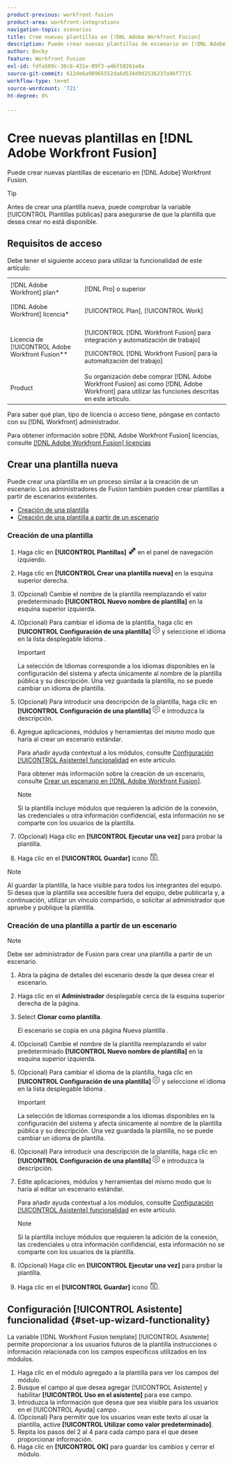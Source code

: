 ```yaml
---
product-previous: workfront-fusion
product-area: workfront-integrations
navigation-topic: scenarios
title: Cree nuevas plantillas en [!DNL Adobe Workfront Fusion]
description: Puede crear nuevas plantillas de escenario en [!DNL Adobe] Workfront Fusion.
author: Becky
feature: Workfront Fusion
exl-id: fdfa509c-30c6-431e-89f3-a4bf50261e8a
source-git-commit: 612de6a98965552da6d534d9d2536237a96f7715
workflow-type: tm+mt
source-wordcount: '721'
ht-degree: 0%

---
```


# Cree nuevas plantillas en [!DNL Adobe Workfront Fusion]

Puede crear nuevas plantillas de escenario en [!DNL Adobe] Workfront Fusion.

>[!TIP]
>
>Antes de crear una plantilla nueva, puede comprobar la variable [!UICONTROL Plantillas públicas] para asegurarse de que la plantilla que desea crear no está disponible.

## Requisitos de acceso

Debe tener el siguiente acceso para utilizar la funcionalidad de este artículo:

<table style="table-layout:auto"> 
 <col> 
 <col> 
 <tbody> 
  <tr> 
    <td role="rowheader">[!DNL Adobe Workfront] plan*</td> 
   <td> <p>[!DNL Pro] o superior</p> </td> 
  </tr> 
  <tr data-mc-conditions=""> 
   <td role="rowheader">[!DNL Adobe Workfront] licencia*</td> 
   <td> <p>[!UICONTROL Plan], [!UICONTROL Work]</p> </td> 
  </tr> 
  <tr> 
   <td role="rowheader">Licencia de [!UICONTROL Adobe Workfront Fusion**</td> 
  <td> <p>[!UICONTROL [!DNL Workfront Fusion] para integración y automatización de trabajo] </p><p>[!UICONTROL [!DNL Workfront Fusion] para la automatización del trabajo] </p>  </td>    </tr> 
  </tr> 
  <tr> 
   <td role="rowheader">Product</td> 
   <td>Su organización debe comprar [!DNL Adobe Workfront Fusion] así como [!DNL Adobe Workfront] para utilizar las funciones descritas en este artículo.</td> 
  </tr> 
 </tbody> 
</table>

Para saber qué plan, tipo de licencia o acceso tiene, póngase en contacto con su [!DNL Workfront] administrador.

Para obtener información sobre [!DNL Adobe Workfront Fusion] licencias, consulte [[!DNL Adobe Workfront Fusion] licencias](../../../workfront-fusion/get-started/license-automation-vs-integration.md)

## Crear una plantilla nueva

Puede crear una plantilla en un proceso similar a la creación de un escenario. Los administradores de Fusion también pueden crear plantillas a partir de escenarios existentes.

* [Creación de una plantilla](#build-a-template)
* [Creación de una plantilla a partir de un escenario](#create-a-template-from-a-scenario)

### Creación de una plantilla

1. Haga clic en **[!UICONTROL Plantillas]** ![](assets/fusion-template-icon.png) en el panel de navegación izquierdo.
1. Haga clic en **[!UICONTROL Crear una plantilla nueva]** en la esquina superior derecha.
1. (Opcional) Cambie el nombre de la plantilla reemplazando el valor predeterminado **[!UICONTROL Nuevo nombre de plantilla]** en la esquina superior izquierda.
1. (Opcional) Para cambiar el idioma de la plantilla, haga clic en **[!UICONTROL Configuración de una plantilla]** ![](assets/fusion-scenario-settings-icon.png) y seleccione el idioma en la lista desplegable Idioma .

   >[!IMPORTANT]
   >
   >La selección de Idiomas corresponde a los idiomas disponibles en la configuración del sistema y afecta únicamente al nombre de la plantilla pública y su descripción. Una vez guardada la plantilla, no se puede cambiar un idioma de plantilla.

1. (Opcional) Para introducir una descripción de la plantilla, haga clic en **[!UICONTROL Configuración de una plantilla]** ![](assets/fusion-scenario-settings-icon.png) e introduzca la descripción.
1. Agregue aplicaciones, módulos y herramientas del mismo modo que haría al crear un escenario estándar.

   Para añadir ayuda contextual a los módulos, consulte [Configuración [!UICONTROL Asistente] funcionalidad](#set-up-wizard-functionality) en este artículo.

   Para obtener más información sobre la creación de un escenario, consulte [Crear un escenario en [!DNL Adobe Workfront Fusion]](../../../workfront-fusion/scenarios/create-a-scenario.md).

   >[!NOTE]
   >
   >Si la plantilla incluye módulos que requieren la adición de la conexión, las credenciales u otra información confidencial, esta información no se comparte con los usuarios de la plantilla.

1. (Opcional) Haga clic en **[!UICONTROL Ejecutar una vez]** para probar la plantilla.
1. Haga clic en el **[!UICONTROL Guardar]** icono ![](assets/save-icon.png).

>[!NOTE]
>
>Al guardar la plantilla, la hace visible para todos los integrantes del equipo. Si desea que la plantilla sea accesible fuera del equipo, debe publicarla y, a continuación, utilizar un vínculo compartido, o solicitar al administrador que apruebe y publique la plantilla.

### Creación de una plantilla a partir de un escenario

>[!NOTE]
>
>Debe ser administrador de Fusion para crear una plantilla a partir de un escenario.

1. Abra la página de detalles del escenario desde la que desea crear el escenario.
1. Haga clic en el **Administrador** desplegable cerca de la esquina superior derecha de la página.
1. Select **Clonar como plantilla**.

   El escenario se copia en una página Nueva plantilla .
1. (Opcional) Cambie el nombre de la plantilla reemplazando el valor predeterminado **[!UICONTROL Nuevo nombre de plantilla]** en la esquina superior izquierda.
1. (Opcional) Para cambiar el idioma de la plantilla, haga clic en **[!UICONTROL Configuración de una plantilla]** ![](assets/fusion-scenario-settings-icon.png) y seleccione el idioma en la lista desplegable Idioma .

   >[!IMPORTANT]
   >
   >La selección de Idiomas corresponde a los idiomas disponibles en la configuración del sistema y afecta únicamente al nombre de la plantilla pública y su descripción. Una vez guardada la plantilla, no se puede cambiar un idioma de plantilla.

1. (Opcional) Para introducir una descripción de la plantilla, haga clic en **[!UICONTROL Configuración de una plantilla]** ![](assets/fusion-scenario-settings-icon.png) e introduzca la descripción.
1. Edite aplicaciones, módulos y herramientas del mismo modo que lo haría al editar un escenario estándar.

   Para añadir ayuda contextual a los módulos, consulte [Configuración [!UICONTROL Asistente] funcionalidad](#set-up-wizard-functionality) en este artículo.

   >[!NOTE]
   >
   >Si la plantilla incluye módulos que requieren la adición de la conexión, las credenciales u otra información confidencial, esta información no se comparte con los usuarios de la plantilla.

1. (Opcional) Haga clic en **[!UICONTROL Ejecutar una vez]** para probar la plantilla.
1. Haga clic en el **[!UICONTROL Guardar]** icono ![](assets/save-icon.png).

## Configuración [!UICONTROL Asistente] funcionalidad {#set-up-wizard-functionality}

La variable [!DNL Workfront Fusion template] [!UICONTROL Asistente] permite proporcionar a los usuarios futuros de la plantilla instrucciones o información relacionada con los campos específicos utilizados en los módulos.

1. Haga clic en el módulo agregado a la plantilla para ver los campos del módulo.
1. Busque el campo al que desea agregar [!UICONTROL Asistente] y habilitar **[!UICONTROL Uso en el asistente]** para ese campo.
1. Introduzca la información que desea que sea visible para los usuarios en el [!UICONTROL Ayuda] campo .
1. (Opcional) Para permitir que los usuarios vean este texto al usar la plantilla, active **[!UICONTROL Utilizar como valor predeterminado]**.
1. Repita los pasos del 2 al 4 para cada campo para el que desee proporcionar información.
1. Haga clic en **[!UICONTROL OK]** para guardar los cambios y cerrar el módulo.
